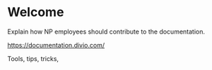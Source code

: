# Welcome

Explain how NP employees should contribute to the documentation.

https://documentation.divio.com/

Tools, tips, tricks, 